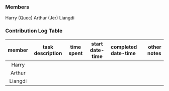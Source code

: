 ### Members
Harry (Quoc)
Arthur (Jer)
Liangdi

### Contribution Log Table
| member | task description | time spent | start date-time | completed date-time | other notes |
|:------:|------------------|:----------:|:---------------:|:--------------------|------------:|
| Harry |                  |            |                 |                     |             |
| Arthur |                  |            |                 |                     |             |
| Liangdi |                  |            |                 |                     |             |